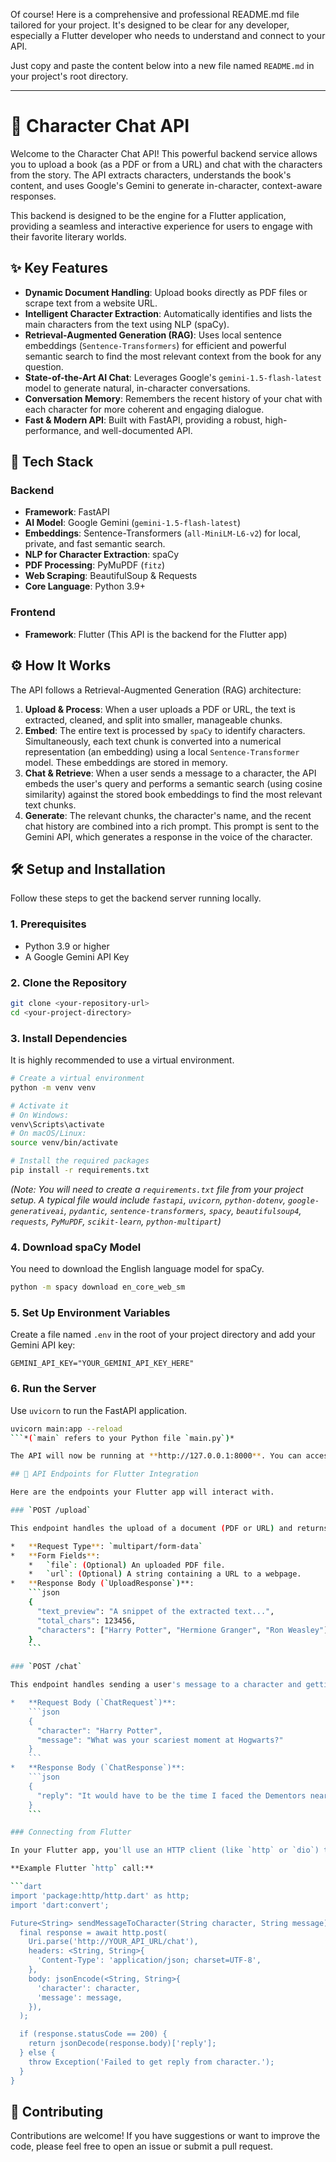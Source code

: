 Of course! Here is a comprehensive and professional README.md file tailored for your project. It's designed to be clear for any developer, especially a Flutter developer who needs to understand and connect to your API.

Just copy and paste the content below into a new file named `README.md` in your project's root directory.

---

# 📖 Character Chat API

Welcome to the Character Chat API! This powerful backend service allows you to upload a book (as a PDF or from a URL) and chat with the characters from the story. The API extracts characters, understands the book's content, and uses Google's Gemini to generate in-character, context-aware responses.

This backend is designed to be the engine for a Flutter application, providing a seamless and interactive experience for users to engage with their favorite literary worlds.

## ✨ Key Features

*   **Dynamic Document Handling**: Upload books directly as PDF files or scrape text from a website URL.
*   **Intelligent Character Extraction**: Automatically identifies and lists the main characters from the text using NLP (spaCy).
*   **Retrieval-Augmented Generation (RAG)**: Uses local sentence embeddings (`Sentence-Transformers`) for efficient and powerful semantic search to find the most relevant context from the book for any question.
*   **State-of-the-Art AI Chat**: Leverages Google's `gemini-1.5-flash-latest` model to generate natural, in-character conversations.
*   **Conversation Memory**: Remembers the recent history of your chat with each character for more coherent and engaging dialogue.
*   **Fast & Modern API**: Built with FastAPI, providing a robust, high-performance, and well-documented API.

## 🚀 Tech Stack

### Backend
*   **Framework**: FastAPI
*   **AI Model**: Google Gemini (`gemini-1.5-flash-latest`)
*   **Embeddings**: Sentence-Transformers (`all-MiniLM-L6-v2`) for local, private, and fast semantic search.
*   **NLP for Character Extraction**: spaCy
*   **PDF Processing**: PyMuPDF (`fitz`)
*   **Web Scraping**: BeautifulSoup & Requests
*   **Core Language**: Python 3.9+

### Frontend
*   **Framework**: Flutter (This API is the backend for the Flutter app)

## ⚙️ How It Works

The API follows a Retrieval-Augmented Generation (RAG) architecture:

1.  **Upload & Process**: When a user uploads a PDF or URL, the text is extracted, cleaned, and split into smaller, manageable chunks.
2.  **Embed**: The entire text is processed by `spaCy` to identify characters. Simultaneously, each text chunk is converted into a numerical representation (an embedding) using a local `Sentence-Transformer` model. These embeddings are stored in memory.
3.  **Chat & Retrieve**: When a user sends a message to a character, the API embeds the user's query and performs a semantic search (using cosine similarity) against the stored book embeddings to find the most relevant text chunks.
4.  **Generate**: The relevant chunks, the character's name, and the recent chat history are combined into a rich prompt. This prompt is sent to the Gemini API, which generates a response in the voice of the character.

  <!-- You can create and host a simple diagram if you want -->

## 🛠️ Setup and Installation

Follow these steps to get the backend server running locally.

### 1. Prerequisites

*   Python 3.9 or higher
*   A Google Gemini API Key

### 2. Clone the Repository

```bash
git clone <your-repository-url>
cd <your-project-directory>
```

### 3. Install Dependencies

It is highly recommended to use a virtual environment.

```bash
# Create a virtual environment
python -m venv venv

# Activate it
# On Windows:
venv\Scripts\activate
# On macOS/Linux:
source venv/bin/activate

# Install the required packages
pip install -r requirements.txt
```
*(Note: You will need to create a `requirements.txt` file from your project setup. A typical file would include `fastapi`, `uvicorn`, `python-dotenv`, `google-generativeai`, `pydantic`, `sentence-transformers`, `spacy`, `beautifulsoup4`, `requests`, `PyMuPDF`, `scikit-learn`, `python-multipart`)*

### 4. Download spaCy Model

You need to download the English language model for spaCy.

```bash
python -m spacy download en_core_web_sm
```

### 5. Set Up Environment Variables

Create a file named `.env` in the root of your project directory and add your Gemini API key:

```
GEMINI_API_KEY="YOUR_GEMINI_API_KEY_HERE"
```

### 6. Run the Server

Use `uvicorn` to run the FastAPI application.

```bash
uvicorn main:app --reload
```*(`main` refers to your Python file `main.py`)*

The API will now be running at **http://127.0.0.1:8000**. You can access the interactive API documentation at **http://127.0.0.1:8000/docs**.

## 🔌 API Endpoints for Flutter Integration

Here are the endpoints your Flutter app will interact with.

### `POST /upload`

This endpoint handles the upload of a document (PDF or URL) and returns the initial data.

*   **Request Type**: `multipart/form-data`
*   **Form Fields**:
    *   `file`: (Optional) An uploaded PDF file.
    *   `url`: (Optional) A string containing a URL to a webpage.
*   **Response Body (`UploadResponse`)**:
    ```json
    {
      "text_preview": "A snippet of the extracted text...",
      "total_chars": 123456,
      "characters": ["Harry Potter", "Hermione Granger", "Ron Weasley"]
    }
    ```

### `POST /chat`

This endpoint handles sending a user's message to a character and getting a reply.

*   **Request Body (`ChatRequest`)**:
    ```json
    {
      "character": "Harry Potter",
      "message": "What was your scariest moment at Hogwarts?"
    }
    ```
*   **Response Body (`ChatResponse`)**:
    ```json
    {
      "reply": "It would have to be the time I faced the Dementors near the Black Lake. I felt a coldness I'd never known..."
    }
    ```

### Connecting from Flutter

In your Flutter app, you'll use an HTTP client (like `http` or `dio`) to make POST requests to your local server's IP address (e.g., `http://192.168.1.10:8000`) or the deployed server URL.

**Example Flutter `http` call:**

```dart
import 'package:http/http.dart' as http;
import 'dart:convert';

Future<String> sendMessageToCharacter(String character, String message) async {
  final response = await http.post(
    Uri.parse('http://YOUR_API_URL/chat'),
    headers: <String, String>{
      'Content-Type': 'application/json; charset=UTF-8',
    },
    body: jsonEncode(<String, String>{
      'character': character,
      'message': message,
    }),
  );

  if (response.statusCode == 200) {
    return jsonDecode(response.body)['reply'];
  } else {
    throw Exception('Failed to get reply from character.');
  }
}
```

## 🤝 Contributing

Contributions are welcome! If you have suggestions or want to improve the code, please feel free to open an issue or submit a pull request.

